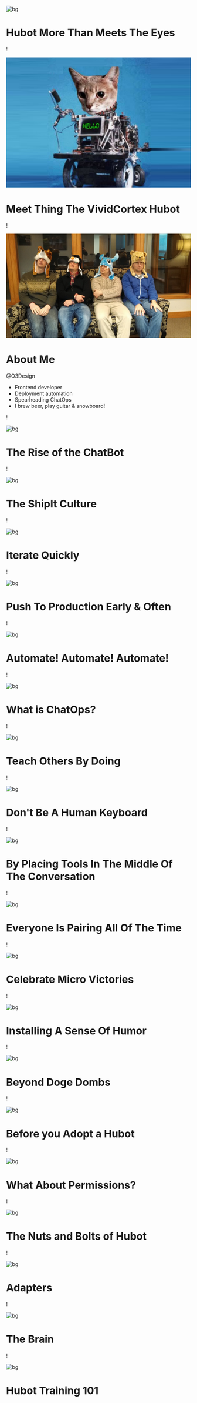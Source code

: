 ![bg](http://www.megadroid.com/images/Hubot/hubot_RS_ad.jpg)

<!-- 

-->


# Hubot More Than Meets The Eyes

!

![bg](/images/thing.jpg)

# Meet Thing The VividCortex Hubot

!

![bg](/images/vc-team.jpg)

# About Me 

@O3Design

- Frontend developer
- Deployment automation
- Spearheading ChatOps
- I brew beer, play guitar & snowboard!


!

![bg](http://farm1.staticflickr.com/50/131019385_3a1cc37599_o.jpg)

# The Rise of the ChatBot

!

![bg](http://farm6.staticflickr.com/5018/5405915409_5065c4b297_b.jpg)

# The ShipIt Culture

!

![bg](http://img15.hostingpics.net/pics/775393Evolutionrobotsinprogress.png)

# Iterate Quickly

!

![bg](http://farm8.staticflickr.com/7015/6838476583_84898ed5ff_b.jpg)

# Push To Production Early & Often

!

![bg](http://farm7.staticflickr.com/6211/6858583426_1f003ea519_b.jpg)

# Automate! Automate! Automate!

!

![bg](https://lh6.googleusercontent.com/-76_wSBeN4b0/Um9Dt5NLuAI/AAAAAAAATlo/2JxlxF4yKwg/s640/spainjs_01.png)

# What is ChatOps?

!

![bg](http://www.slate.com/content/dam/slate/blogs/future_tense/2012/08/06/robots_may_become_elementary_school_teachers_in_the_future_/111036431.jpg/_jcr_content/renditions/cq5dam.web.1280.1280.jpeg)

# Teach Others By Doing

!

![bg](http://farm3.staticflickr.com/2649/3764949110_0db9fe1865_b.jpg)

# Don't Be A Human Keyboard

!

![bg](http://4.bp.blogspot.com/-7n3_4GjBLA4/T5GbZJZuM-I/AAAAAAAAA3g/-o4eG3P9GpE/s1600/pile%2Bof%2Btools.JPG)

# By Placing Tools In The Middle Of The Conversation

!

![bg](http://farm5.staticflickr.com/4068/4638056301_f34564ce78_b.jpg)

# Everyone Is Pairing All Of The Time

!

![bg](http://www4.pictures.zimbio.com/gi/FIFA+2010+World+Cup+Champions+Spain+Victory+5Pc2KfueI5ql.jpg)

# Celebrate Micro Victories

!

![bg](http://24.media.tumblr.com/tumblr_lzrnlduF7z1qaxzado1_1280.png)

# Installing A Sense Of Humor

!

![bg](http://static02.mediaite.com/geekosystem/uploads/2013/12/doge.jpg)

# Beyond Doge Dombs

<!-- - Deployment automation
- DDoS attacks mitigation
- Managing cloud infrastructure
- Error notifications -->

!

![bg](http://i.imgur.com/yqkxlbA.jpg)

# Before you Adopt a Hubot

<!-- - Will Hubot work in my organization?
- Deployment options -->

!

![bg](http://farm9.staticflickr.com/8091/8564993892_26c21e8b7c_o.jpg)

# What About Permissions?

<!-- - Put trust over permission
- Everything is logged, you know who did what and when
- Password of the day as a confirmation prompt -->

!

![bg](http://hubot.github.com/images/layout/schematic.svg)

# The Nuts and Bolts of Hubot


<!-- - Synatx overview
- Works with both Coffeescript and Javascript -->

!

![bg](http://farm9.staticflickr.com/8348/8264844028_94f0e37319_b.jpg)

# Adapters

!

![bg](http://zowchow.com/files/2012/11/ss-big-data-brain.jpg)

# The Brain

!

![bg](http://fc02.deviantart.net/fs70/i/2011/231/5/d/pokemon_master_red_by_2d75-d473gi1.jpg)

# Hubot Training 101